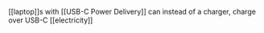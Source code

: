 
[[laptop]]s with [[USB-C Power Delivery]] can instead of a charger, charge over USB-C
[[electricity]]